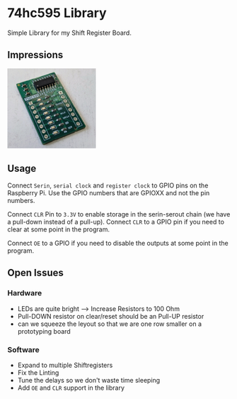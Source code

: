# 74hc595 Library

Simple Library for my Shift Register Board.

## Impressions

<img src='resources/pictures/PCB-shot.jpg' width='200'>

## Usage

Connect `Serin`, `serial clock` and `register clock` to GPIO pins on the Raspberry Pi.
Use the GPIO numbers that are GPIOXX and not the pin numbers.

Connect `CLR` Pin to `3.3V` to enable storage in the serin-serout chain (we have a pull-down instead of a pull-up).
Connect `CLR` to a GPIO pin if you need to clear at some point in the program.

Connect `OE` to a GPIO if you need to disable the outputs at some point in the program. 

## Open Issues

### Hardware

* LEDs are quite bright --> Increase Resistors to 100 Ohm
* Pull-DOWN resistor on clear/reset should be an Pull-UP resistor
* can we squeeze the leyout so that we are one row smaller on a prototyping board


### Software

* Expand to multiple Shiftregisters
* Fix the Linting 
* Tune the delays so we don't waste time sleeping
* Add `OE` and `CLR` support in the library
